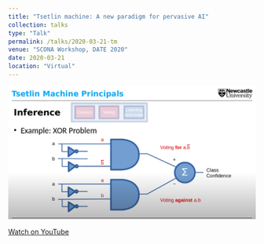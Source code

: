 ```yaml
---
title: "Tsetlin machine: A new paradigm for pervasive AI"
collection: talks
type: "Talk"
permalink: /talks/2020-03-21-tm
venue: "SCONA Workshop, DATE 2020"
date: 2020-03-21
location: "Virtual"
---
```


[![Video Thumbnail](/images/talks/tm.png)](https://www.youtube.com/watch?v=TaspuovmSR8S)

[Watch on YouTube](https://www.youtube.com/watch?v=TaspuovmSR8S)
